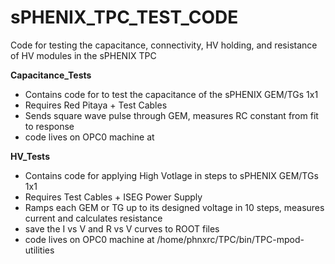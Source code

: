# sPHENIX_TPC_TEST_CODE
Code for testing the capacitance, connectivity, HV holding, and resistance of HV modules in the sPHENIX TPC


**Capacitance_Tests**
- Contains code for to test the capacitance of the sPHENIX GEM/TGs 1x1
- Requires Red Pitaya + Test Cables
- Sends square wave pulse through GEM, measures RC constant from fit to response
- code lives on OPC0 machine at <insert path here>

**HV_Tests**
- Contains code for applying High Votlage in steps to sPHENIX GEM/TGs 1x1
- Requires Test Cables + ISEG Power Supply
- Ramps each GEM or TG up to its designed voltage in 10 steps, measures current and calculates resistance
- save the I vs V and R vs V curves to ROOT files
- code lives on OPC0 machine at /home/phnxrc/TPC/bin/TPC-mpod-utilities
